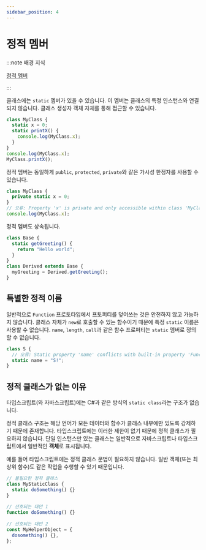 ```yaml
---
sidebar_position: 4
---
```


# 정적 멤버

:::note 배경 지식

[정적 멤버](https://developer.mozilla.org/ko/docs/Web/JavaScript/Reference/Classes/static)

:::

클래스에는 `static` 멤버가 있을 수 있습니다. 이 멤버는 클래스의 특정 인스턴스와 연결되지 않습니다. 클래스 생성자 객체 자체를 통해 접근할 수 있습니다.

```ts
class MyClass {
  static x = 0;
  static printX() {
    console.log(MyClass.x);
  }
}
console.log(MyClass.x);
MyClass.printX();
```

정적 멤버는 동일하게 `public`, `protected`, `private`와 같은 가시성 한정자를 사용할 수 있습니다.

```ts
class MyClass {
  private static x = 0;
}
// 오류: Property 'x' is private and only accessible within class 'MyClass'.
console.log(MyClass.x);
```

정적 멤버도 상속됩니다.

```ts
class Base {
  static getGreeting() {
    return "Hello world";
  }
}
class Derived extends Base {
  myGreeting = Derived.getGreeting();
}
```

## 특별한 정적 이름

일반적으로 `Function` 프로토타입에서 프토퍼티를 덮어쓰는 것은 안전하지 않고 가능하지 않습니다. 클래스 자체가 `new`로 호출할 수 있는 함수이기 때문에 특정 `static` 이름은 사용할 수 없습니다. `name`, `length`, `call`과 같은 함수 프로퍼티는 `static` 멤버로 정의할 수 없습니다.

```ts
class S {
  // 오류: Static property 'name' conflicts with built-in property 'Function.name' of constructor function 'S'.
  static name = "S!";
}
```

## 정적 클래스가 없는 이유

타입스크립트(와 자바스크립트)에는 C#과 같은 방식의 `static class`라는 구조가 없습니다.

정적 클래스 구조는 해당 언어가 모든 데이터와 함수가 클래스 내부에만 있도록 강제하기 때문에 존재합니다. 타입스크립트에는 이러한 제한이 없기 때문에 정적 클래스가 필요하지 않습니다. 단일 인스턴스만 있는 클래스는 일반적으로 자바스크립트나 타입스크립트에서 일반적인 **객체**로 표시됩니다.

예를 들어 타입스크립트에는 정적 클래스 문법이 필요하지 않습니다. 일반 객체(또는 최상위 함수)도 같은 작업을 수행할 수 있기 때문입니다.

```ts
// 불필요한 정적 클래스
class MyStaticClass {
  static doSomething() {}
}
 
// 선호되는 대안 1
function doSomething() {}
 
// 선호되는 대안 2
const MyHelperObject = {
  dosomething() {},
};
```
